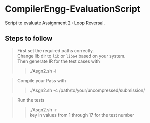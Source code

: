 # CompilerEngg-EvaluationScript

Script to evaluate Assignment 2 : Loop Reversal.

## Steps to follow

> First set the required paths correctly.  
> Change lib dir to `lib` or `lib64` based on your system.  
> Then generate IR for the test cases with  
>> ./Asgn2.sh -i  

> Compile your Pass with  
>> ./Asgn2.sh -c /path/to/your/uncompressed/submission/  

> Run the tests  
>> ./Asgn2.sh -r  
>> key in values from 1 through 17 for the test number  
